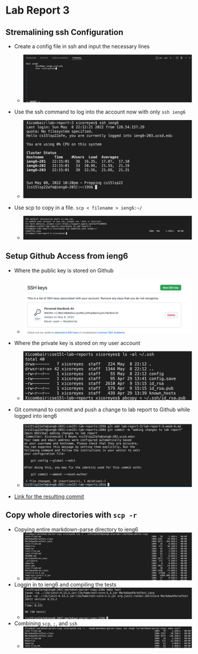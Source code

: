 # Lab Report 3

## Stremalining ssh Configuration

* Create a config file in ssh and input the necessary lines
  * ![Image](1.1.png)

* Use the ssh command to log into the account now with only `ssh ieng6`
  * ![Image](1.2.png)

* Use scp to copy in a file. `scp < filename > ieng6:~/`
  * ![Image](1.3.png)

## Setup Github Access from ieng6

* Where the public key is stored on Github
  * ![Image](2.1.png)

* Where the private key is stored on my user account 
  * ![Image](2.2.png)
* Git command to commit and push a change to lab report to Github while logged into ieng6
  * ![Image](2.31.png)
* [Link for the resulting commit](https://github.com/xicoreyes513/cse15l-lab-reports/commit/e02576083d3f448eb5300a133359a8de9f762569)

## Copy whole directories with `scp -r`

* Copying entire markdown-parse directory to ieng6 
  * ![Image](3.1.png)
* Loggin in to ieng6 and compiling the tests 
  * ![Image](3.2.png)
* Combining `scp`, `;`, and `ssh`
  * ![Image](3.3.png)